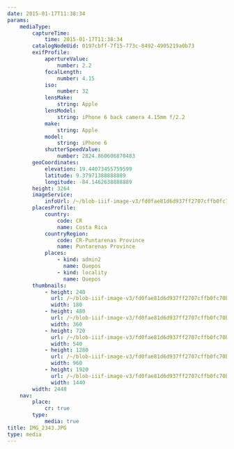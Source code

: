 ```yaml
---
date: 2015-01-17T11:38:34
params:
    mediaType:
        captureTime:
            time: 2015-01-17T11:38:34
        catalogNodeUid: 0197cbff-7f15-773c-8492-4905219a0b73
        exifProfile:
            apertureValue:
                number: 2.2
            focalLength:
                number: 4.15
            iso:
                number: 32
            lensMake:
                string: Apple
            lensModel:
                string: iPhone 6 back camera 4.15mm f/2.2
            make:
                string: Apple
            model:
                string: iPhone 6
            shutterSpeedValue:
                number: 2824.860606870483
        geoCoordinates:
            elevation: 19.44073455759599
            latitude: 9.37971388888889
            longitude: -84.1462638888889
        height: 3264
        imageService:
            infoUrl: /~/blob-iiif-image-v3/fd0fae81d6d937ff2707cffb0fc70b2b5b6dc6e5612cc6ea2e401edda9ad8556/info.json
        placesProfile:
            country:
                code: CR
                name: Costa Rica
            countryRegion:
                code: CR-Puntarenas Province
                name: Puntarenas Province
            places:
                - kind: admin2
                  name: Quepos
                - kind: locality
                  name: Quepos
        thumbnails:
            - height: 240
              url: /~/blob-iiif-image-v3/fd0fae81d6d937ff2707cffb0fc70b2b5b6dc6e5612cc6ea2e401edda9ad8556/full/180%2C240/0/default.jpg
              width: 180
            - height: 480
              url: /~/blob-iiif-image-v3/fd0fae81d6d937ff2707cffb0fc70b2b5b6dc6e5612cc6ea2e401edda9ad8556/full/360%2C480/0/default.jpg
              width: 360
            - height: 720
              url: /~/blob-iiif-image-v3/fd0fae81d6d937ff2707cffb0fc70b2b5b6dc6e5612cc6ea2e401edda9ad8556/full/540%2C720/0/default.jpg
              width: 540
            - height: 1280
              url: /~/blob-iiif-image-v3/fd0fae81d6d937ff2707cffb0fc70b2b5b6dc6e5612cc6ea2e401edda9ad8556/full/960%2C1280/0/default.jpg
              width: 960
            - height: 1920
              url: /~/blob-iiif-image-v3/fd0fae81d6d937ff2707cffb0fc70b2b5b6dc6e5612cc6ea2e401edda9ad8556/full/1440%2C1920/0/default.jpg
              width: 1440
        width: 2448
    nav:
        place:
            cr: true
        type:
            media: true
title: IMG_2343.JPG
type: media
---
```

